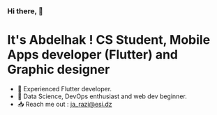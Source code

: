 ### Hi there, 👋
# It's Abdelhak ! CS Student, Mobile Apps developer (Flutter) and Graphic designer  

- 🌱 Experienced Flutter developer.
- 👯 Data Science, DevOps enthusiast and web dev beginner. 
- 📥 Reach me out : ja_razi@esi.dz 
